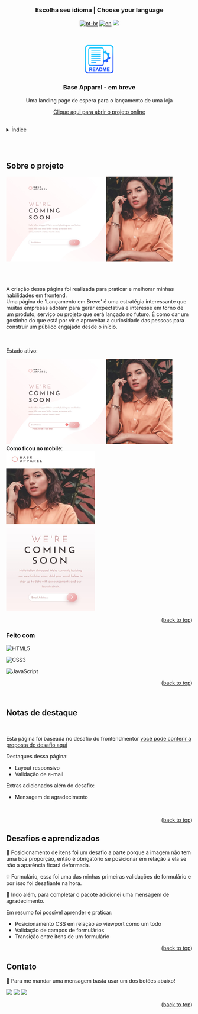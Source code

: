 ### <div align="center">Escolha seu idioma | Choose your language </div>

<div align="center">

[![pt-br](https://img.shields.io/badge/lang-pt--br-green.svg)](https://github.com/edilan-ribeiro/base-apparel-coming-soon-fmChallenge/blob/main/README.md) 
[![en](https://img.shields.io/badge/lang-en-red.svg)](https://github.com/edilan-ribeiro/base-apparel-coming-soon-fmChallenge/blob/main/README.en.md)
<img src="https://user-images.githubusercontent.com/73097560/115834477-dbab4500-a447-11eb-908a-139a6edaec5c.gif">

</div>
<br>
<a name="readme-top"></a>

<br />
<div align="center">
  <a href="https://github.com/edilan-ribeiro/base-apparel-coming-soon-fmChallenge">
    <img src="./src/images/readme/logo.png" alt="Logo" width="80" height="80">
  </a>

<h3 align="center">Base Apparel - em breve</h3>

  <p align="center">
    Uma landing page de espera para o lançamento de uma loja
  </p>
  
  <a href="https://edilan-ribeiro.github.io/base-apparel-coming-soon-fmChallenge/">Clique aqui para abrir o projeto online</a>
</div>

<br>

<details>
  <summary>Índice</summary>
  <ol>
    <li>
      <a href="#sobre-o-projeto">Sobre o projeto</a>
      <ul>
        <li><a href="#feito-com">Feito com</a></li>
        <li><a href="#notas-de-destaque">Notas de destaque</a></li>
        <li><a href="#desafios-e-aprendizados">Desafios e aprendizados</a></li>
        </ul>
    </li>
    <li><a href="#contato">Contato</a></li>
  </ol>
</details>

<br><br>

## Sobre o projeto

<img src="./src/images/design/desktop-design.jpg" alt="Base Apparel page on desktop" width="450" height="230">

<br><br>

A criação dessa página foi realizada para praticar e melhorar minhas habilidades em frontend. <br>
Uma página de 'Lançamento em Breve' é uma estratégia interessante que muitas empresas adotam para gerar expectativa e interesse em torno de um produto, serviço ou projeto que será lançado no futuro. É como dar um gostinho do que está por vir e aproveitar a curiosidade das pessoas para construir um público engajado desde o início.

<br><br>
Estado ativo:
<br>

<img src="./src/images/design/active-states.jpg" alt="Base Apparel page active state" width="450" height="230">

<br>
<strong>Como ficou no mobile</strong>:

<br>

<img src="./src/images/design/mobile-design.jpg" alt="Base Apparel page on mobile" width="240" height="430">

<br>


<p align="right">(<a href="#readme-top">back to top</a>)</p>



### Feito com


![HTML5](https://img.shields.io/badge/HTML5%20-%23E34F26.svg?style=for-the-badge&logo=html5&logoColor=white)

![CSS3](https://img.shields.io/badge/CSS%20-%231572B6.svg?style=for-the-badge&logo=css3&logoColor=white)

![JavaScript](https://img.shields.io/badge/JavaScript%20-%23F7DF1E.svg?style=for-the-badge&logo=javascript&logoColor=black)

<p align="right">(<a href="#readme-top">back to top</a>)</p>

<br>

## Notas de destaque

<br>

Esta página foi baseada no desafio do frontendmentor 
<a href="https://www.frontendmentor.io/challenges/base-apparel-coming-soon-page-5d46b47f8db8a7063f9331a0" target="_blank"> você pode conferir a proposta do desafio aqui </a>

Destaques dessa página:
- Layout responsivo
- Validação de e-mail

Extras adicionados além do desafio:
- Mensagem de agradecimento

<br>

<p align="right">(<a href="#readme-top">back to top</a>)</p>

## Desafios e aprendizados

📏 Posicionamento de itens foi um desafio a parte porque a imagem não tem uma boa proporção, então é obrigatório se posicionar em relação a ela se não a aparência ficará deformada.

💡 Formulário, essa foi uma das minhas primeiras validações de formulário e por isso foi desafiante na hora.

🚀 Indo além, para completar o pacote adicionei uma mensagem de agradecimento.


Em resumo foi possível aprender e praticar:
 - Posicionamento CSS em relação ao viewport como um todo
 - Validação de campos de formulários
 - Transição entre itens de um formulário

 <p align="right">(<a href="#readme-top">back to top</a>)</p>

## Contato

💌 Para me mandar uma mensagem basta usar um dos botões abaixo!<br>

  <a href = "mailto:edilanbusiness@gmail.com" target="_blank"><img src="https://img.shields.io/badge/-gmail-333333?style=flat&logo=gmail&logoColor=EA4335" height="25"></a>
  <a href="https://www.linkedin.com/in/edilan-ribeiro-santos" target="_blank"><img src="https://img.shields.io/badge/-linkedin-333333?style=flat&logo=linkedin&logoColor=0A66C2" height="25"></a> 
  <a href="https://whatsa.me/5561983769634/?t=Ol%C3%A1,%20vim%20atrav%C3%A9s%20do%20seu%20GitHub!" target="_blank">
  <img src="https://img.shields.io/badge/-whatsapp-333333?style=flat&logo=whatsapp&logoColor=25D366" height="25"></a>


<p align="right">(<a href="#readme-top">back to top</a>)</p>